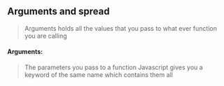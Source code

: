 ## Arguments and spread

> Arguments holds all the values that you pass to what ever function you are calling

#### Arguments: 
> The parameters you pass to a function
> Javascript gives you a keyword of the same name which contains them all

